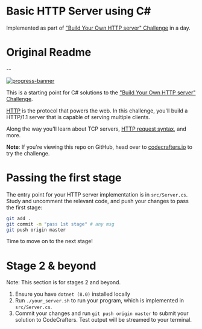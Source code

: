 # Basic HTTP Server using C#

Implemented as part of ["Build Your Own HTTP server" Challenge](https://app.codecrafters.io/courses/http-server/overview) in a day.

# Original Readme

--

[![progress-banner](https://backend.codecrafters.io/progress/http-server/7abe8959-3c99-4f94-85d1-1c27e839e0dd)](https://app.codecrafters.io/users/codecrafters-bot?r=2qF)

This is a starting point for C# solutions to the ["Build Your Own HTTP server" Challenge](https://app.codecrafters.io/courses/http-server/overview).


[HTTP](https://en.wikipedia.org/wiki/Hypertext_Transfer_Protocol) is the
protocol that powers the web. In this challenge, you'll build a HTTP/1.1 server
that is capable of serving multiple clients.

Along the way you'll learn about TCP servers,
[HTTP request syntax](https://www.w3.org/Protocols/rfc2616/rfc2616-sec5.html),
and more.

**Note**: If you're viewing this repo on GitHub, head over to
[codecrafters.io](https://codecrafters.io) to try the challenge.

# Passing the first stage

The entry point for your HTTP server implementation is in `src/Server.cs`. Study
and uncomment the relevant code, and push your changes to pass the first stage:

```sh
git add .
git commit -m "pass 1st stage" # any msg
git push origin master
```

Time to move on to the next stage!

# Stage 2 & beyond

Note: This section is for stages 2 and beyond.

1. Ensure you have `dotnet (8.0)` installed locally
1. Run `./your_server.sh` to run your program, which is implemented in
   `src/Server.cs`.
1. Commit your changes and run `git push origin master` to submit your solution
   to CodeCrafters. Test output will be streamed to your terminal.
